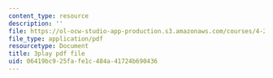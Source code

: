 ```yaml
---
content_type: resource
description: ''
file: https://ol-ocw-studio-app-production.s3.amazonaws.com/courses/4-241j-theory-of-city-form-spring-2013/06419bc925fafe1c484a41724b690436_k2_wuThLG6o.pdf
file_type: application/pdf
resourcetype: Document
title: 3play pdf file
uid: 06419bc9-25fa-fe1c-484a-41724b690436
---
```


